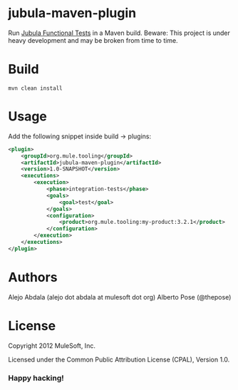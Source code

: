 # jubula-maven-plugin
Run [Jubula Functional Tests](http://www.eclipse.org/jubula/) in a Maven build. Beware: This project is under heavy development and may be broken from time to time.

# Build

    mvn clean install

# Usage

Add the following snippet inside build -> plugins:

```xml
<plugin>
    <groupId>org.mule.tooling</groupId>
    <artifactId>jubula-maven-plugin</artifactId>
    <version>1.0-SNAPSHOT</version>
    <executions>
        <execution>
            <phase>integration-tests</phase>
            <goals>
                <goal>test</goal>
            </goals>
            <configuration>
                <product>org.mule.tooling:my-product:3.2.1</product>
            </configuration>
        </execution>
    </executions>
</plugin>
```

# Authors
Alejo Abdala (alejo dot abdala at mulesoft dot org)
Alberto Pose (@thepose)

# License
Copyright 2012 MuleSoft, Inc.

Licensed under the Common Public Attribution License (CPAL), Version 1.0.
    
### Happy hacking!
